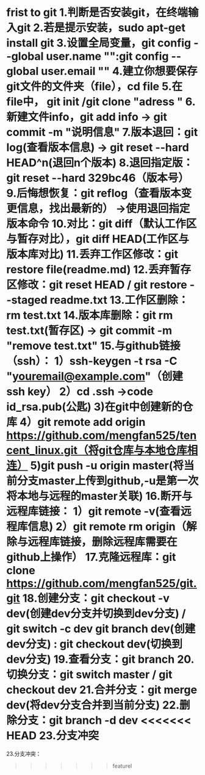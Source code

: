 frist to git
1.判断是否安装git，在终端输入git
2.若是提示安装，sudo apt-get install git
3.设置全局变量，git config --global user.name "":git config --global user.email ""
4.建立你想要保存git文件的文件夹（file），cd file
5.在file中， git init /git clone "adress  " 
6.新建文件info，git add info -> git commit -m "说明信息"
7.版本退回：git log(查看版本信息) -> git reset --hard HEAD^n(退回n个版本)
8.退回指定版：git reset --hard 329bc46（版本号）
9.后悔想恢复：git reflog（查看版本变更信息，找出最新的） ->使用退回指定版本命令
10.对比：git diff（默认工作区与暂存对比），git diff HEAD(工作区与版本库对比)
11.丢弃工作区修改：git restore file(readme.md)
12.丢弃暂存区修改：git reset HEAD <file> / git restore --staged readme.txt
13.工作区删除：rm test.txt
14.版本库删除：git rm test.txt(暂存区) -> git commit -m "remove test.txt"
15.与github链接（ssh）：
    1）ssh-keygen -t rsa -C "youremail@example.com"（创建ssh key）
    2）cd .ssh ->code id_rsa.pub(公匙)
    3)在git中创建新的仓库
    4）git remote add origin https://github.com/mengfan525/tencent_linux.git（将git仓库与本地仓库相连）
    5)git push -u origin master(将当前分支master上传到github,-u是第一次将本地与远程的master关联)
16.断开与远程库链接：
    1）git remote -v(查看远程库信息)
    2）git remote rm origin（解除与远程库链接，删除远程库需要在github上操作）
17.克隆远程库：git clone https://github.com/mengfan525/git.git
18.创建分支：git checkout -v dev(创建dev分支并切换到dev分支) / git switch -c dev
    git branch dev(创建dev分支) : git checkout dev(切换到dev分支)
19.查看分支：git branch
20.切换分支：git switch master /  git checkout dev
21.合并分支：git merge dev(将dev分支合并到当前分支)
22.删除分支：git branch -d dev
<<<<<<< HEAD
23.分支冲突
=======
23.分支冲突：
>>>>>>> featurel
